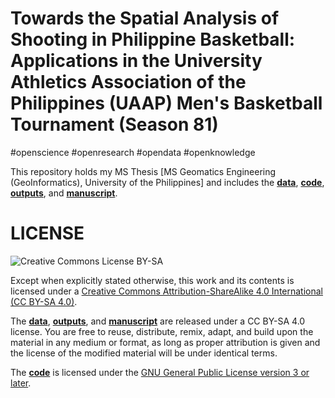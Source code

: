 # Towards the Spatial Analysis of Shooting in Philippine Basketball: Applications in the University Athletics Association of the Philippines (UAAP) Men's Basketball Tournament (Season 81)

#openscience #openresearch #opendata #openknowledge

This repository holds my MS Thesis [MS Geomatics Engineering (GeoInformatics), University of the Philippines] and includes the [**data**](data/), [**code**](code/), [**outputs**](outputs/), and [**manuscript**](https://bnhr.xyz/ms-thesis-spatial-analysis-shooting-philippine-basketball/manuscript/PintorBHS-MS-Thesis-Towards-a-Spatial-Analysis-of-Shooting-in-Philippine-Basketball.pdf). 


# LICENSE

![Creative Commons License BY-SA](https://i.creativecommons.org/l/by-sa/4.0/80x15.png)

Except when explicitly stated otherwise, this work and its contents is licensed under a <a rel="license" href="https://creativecommons.org/licenses/by-sa/4.0/">Creative Commons Attribution-ShareAlike 4.0 International (CC BY-SA 4.0)</a>.<br>

The [**data**](data/), [**outputs**](outputs/),  and [**manuscript**](docs/manuscript/) are released under a CC BY-SA 4.0 license. You are free to reuse, distribute, remix, adapt, and build upon the material in any medium or format, as long as proper attribution is given and the license of the modified material will be under identical terms.

The [**code**](code/) is licensed under the [GNU General Public License version 3 or later](https://www.gnu.org/licenses/gpl-3.0.en.html).
